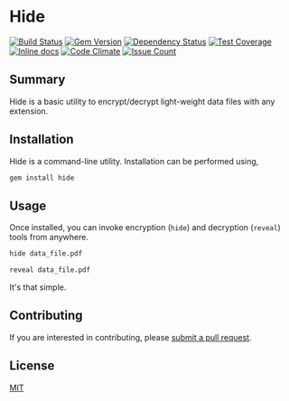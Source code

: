 # Hide

[![Build Status](https://travis-ci.org/at-shakil/hide.svg?branch=master)](https://travis-ci.org/at-shakil/hide)
[![Gem Version](https://badge.fury.io/rb/hide.svg)](https://badge.fury.io/rb/hide)
[![Dependency Status](https://gemnasium.com/badges/github.com/at-shakil/hide.svg)](https://gemnasium.com/github.com/at-shakil/hide)
[![Test Coverage](https://codeclimate.com/github/at-shakil/hide/badges/coverage.svg)](https://codeclimate.com/github/at-shakil/hide/coverage)
[![Inline docs](http://inch-ci.org/github/at-shakil/hide.svg?branch=master)](http://inch-ci.org/github/at-shakil/hide)
[![Code Climate](https://codeclimate.com/github/at-shakil/hide/badges/gpa.svg)](https://codeclimate.com/github/at-shakil/hide)
[![Issue Count](https://codeclimate.com/github/at-shakil/hide/badges/issue_count.svg)](https://codeclimate.com/github/at-shakil/hide)

## Summary

Hide is a basic utility to encrypt/decrypt light-weight data files
with any extension.

## Installation

Hide is a command-line utility. Installation can be performed using,

```sh
gem install hide
```

## Usage

Once installed, you can invoke encryption (`hide`) and decryption
(`reveal`) tools from anywhere.

```sh
hide data_file.pdf
```

```sh
reveal data_file.pdf
```

It's that simple.

## Contributing

If you are interested in contributing, please [submit a pull request](https://help.github.com/articles/about-pull-requests/).

## License

[MIT](http://opensource.org/licenses/MIT)

